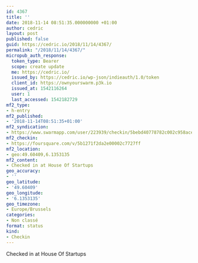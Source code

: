 ```yaml
---
id: 4367
title: ''
date: 2018-11-14 08:51:35.000000000 +01:00
author: cedric
layout: post
published: false
guid: https://cedric.io/2018/11/14/4367/
permalink: "/2018/11/14/4367/"
micropub_auth_response:
  token_type: Bearer
  scope: create update
  me: https://cedric.io/
  issued_by: https://cedric.io/wp-json/indieauth/1.0/token
  client_id: https://ownyourswarm.p3k.io
  issued_at: 1542116264
  user: 1
  last_accessed: 1542182729
mf2_type:
- h-entry
mf2_published:
- '2018-11-14T08:51:35+01:00'
mf2_syndication:
- https://www.swarmapp.com/user/223939/checkin/5bebd40778782c002c958ace
mf2_checkin:
- https://foursquare.com/v/5b1271f2da2e00002c7727ff
mf2_location:
- geo:49.60409,6.1353135
mf2_content:
- Checked in at House Of Startups
geo_accuracy:
- ''
geo_latitude:
- '49.60409'
geo_longitude:
- '6.1353135'
geo_timezone:
- Europe/Brussels
categories:
- Non classé
format: status
kind:
- Checkin
---
```

Checked in at House Of Startups